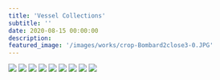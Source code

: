 ```yaml
---
title: 'Vessel Collections'
subtitle: ''
date: 2020-08-15 00:00:00
description: 
featured_image: '/images/works/crop-Bombard2close3-0.JPG'
---
```


<div class="gallery" data-columns="1" style="max-width: 640px">
	<img src="/images/works/IMG_8232.JPG">
	<img src="/images/works/group.JPG">
	<img src="/images/works/Bombard1(3).JPG">
	<img src="/images/works/Bombard2portrait1(2).JPG">
	<img src="/images/works/Bombard3.JPG">
	<img src="/images/works/Hex1.JPG">
	<img src="/images/works/Hex2.JPG">
	<img src="/images/works/Bombard2close6.JPG">
	<img src="/images/works/Bombard2close3.JPG">
</div>

